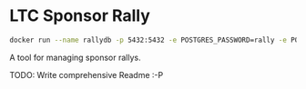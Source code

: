 # LTC Sponsor Rally

```bash
docker run --name rallydb -p 5432:5432 -e POSTGRES_PASSWORD=rally -e POSTGRES_USER=rally -d postgres:11
```

A tool for managing sponsor rallys.

TODO: Write comprehensive Readme :-P